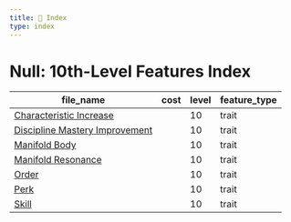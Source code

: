 ```yaml
---
title: 📑 Index
type: index
---
```


# Null: 10th-Level Features Index

| file_name                                                               | cost | level | feature_type |
| ----------------------------------------------------------------------- | ---- | ----- | ------------ |
| [Characteristic Increase](../Characteristic%20Increase)                 |      | 10    | trait        |
| [Discipline Mastery Improvement](../Discipline%20Mastery%20Improvement) |      | 10    | trait        |
| [Manifold Body](../Manifold%20Body)                                     |      | 10    | trait        |
| [Manifold Resonance](../Manifold%20Resonance)                           |      | 10    | trait        |
| [Order](../Order)                                                       |      | 10    | trait        |
| [Perk](../Perk)                                                         |      | 10    | trait        |
| [Skill](../Skill)                                                       |      | 10    | trait        |
